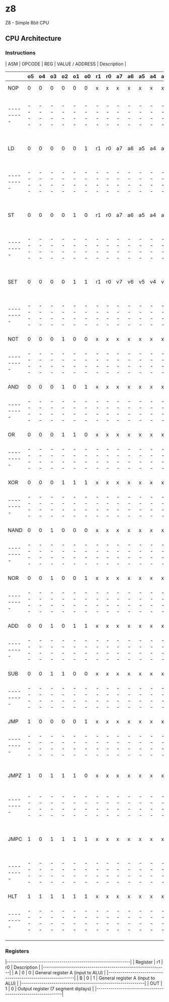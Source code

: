 # z8
Z8 - Simple 8bit CPU

## CPU Architecture

### Instructions

|   ASM   |           OPCODE            |   REG   |           VALUE / ADDRESS             | Description                       |

|         | o5 | o4 | o3 | o2 | o1 | o0 | r1 | r0 | a7 | a6 | a5 | a4 | a3 | a2 | a1 | a0 |                                   |
| ------- | -- | -- | -- | -- | -- | -- | -- | -- | -- | -- | -- | -- | -- | -- | -- | -- | --------------------------------- |
| NOP     |  0 |  0 |  0 |  0 |  0 |  0 |  x |  x |  x |  x |  x |  x |  x |  x |  x |  x | No operation                      |
|---------|----|----|----|----|----|----|----|----|----|----|----|----|----|----|----|----|-----------------------------------|
| LD      |  0 |  0 |  0 |  0 |  0 |  1 | r1 | r0 | a7 | a6 | a5 | a4 | a3 | a2 | a1 | a0 | Load from RAM into register       |
|---------|----|----|----|----|----|----|----|----|----|----|----|----|----|----|----|----|-----------------------------------|
| ST      |  0 |  0 |  0 |  0 |  1 |  0 | r1 | r0 | a7 | a6 | a5 | a4 | a3 | a2 | a1 | a0 | Load from register into RAM       |
|---------|----|----|----|----|----|----|----|----|----|----|----|----|----|----|----|----|-----------------------------------|
| SET     |  0 |  0 |  0 |  0 |  1 |  1 | r1 | r0 | v7 | v6 | v5 | v4 | v3 | v2 | v1 | v0 | Load constant into register       |
|---------|----|----|----|----|----|----|----|----|----|----|----|----|----|----|----|----|-----------------------------------|
| NOT     |  0 |  0 |  0 |  1 |  0 |  0 |  x |  x |  x |  x |  x |  x |  x |  x |  x |  x | Not A                             |
|---------|----|----|----|----|----|----|----|----|----|----|----|----|----|----|----|----|-----------------------------------|
| AND     |  0 |  0 |  0 |  1 |  0 |  1 |  x |  x |  x |  x |  x |  x |  x |  x |  x |  x | A and B                           |
|---------|----|----|----|----|----|----|----|----|----|----|----|----|----|----|----|----|-----------------------------------|
| OR      |  0 |  0 | 0  |  1 |  1 |  0 |  x |  x |  x |  x |  x |  x |  x |  x |  x |  x | A or B                            |
|---------|----|----|----|----|----|----|----|----|----|----|----|----|----|----|----|----|-----------------------------------|
| XOR     |  0 |  0 | 0  |  1 |  1 |  1 |  x |  x |  x |  x |  x |  x |  x |  x |  x |  x | A xor B                           |
|---------|----|----|----|----|----|----|----|----|----|----|----|----|----|----|----|----|-----------------------------------|
| NAND    |  0 |  0 | 1  |  0 |  0 |  0 |  x |  x |  x |  x |  x |  x |  x |  x |  x |  x | A nand B                          |
|---------|----|----|----|----|----|----|----|----|----|----|----|----|----|----|----|----|-----------------------------------|
| NOR     |  0 |  0 | 1  |  0 |  0 |  1 |  x |  x |  x |  x |  x |  x |  x |  x |  x |  x | A nor B                           |
|---------|----|----|----|----|----|----|----|----|----|----|----|----|----|----|----|----|-----------------------------------|
| ADD     |  0 |  0 | 1  |  0 |  1 |  1 |  x |  x |  x |  x |  x |  x |  x |  x |  x |  x | A add B                           |
|---------|----|----|----|----|----|----|----|----|----|----|----|----|----|----|----|----|-----------------------------------|
| SUB     |  0 |  0 | 1  |  1 |  0 |  0 |  x |  x |  x |  x |  x |  x |  x |  x |  x |  x | A sub B                           |
|---------|----|----|----|----|----|----|----|----|----|----|----|----|----|----|----|----|-----------------------------------|
| JMP     |  1 |  0 | 0  |  0 |  0 |  1 |  x |  x |  x |  x |  x |  x |  x |  x |  x |  x | Jump                              |
|---------|----|----|----|----|----|----|----|----|----|----|----|----|----|----|----|----|-----------------------------------|
| JMPZ    |  1 |  0 | 1  |  1 |  1 |  0 |  x |  x |  x |  x |  x |  x |  x |  x |  x |  x | Jump if zero flag is set          |
|---------|----|----|----|----|----|----|----|----|----|----|----|----|----|----|----|----|-----------------------------------|
| JMPC    |  1 |  0 | 1  |  1 |  1 |  1 |  x |  x |  x |  x |  x |  x |  x |  x |  x |  x | Jump if carry flag is set         |
|---------|----|----|----|----|----|----|----|----|----|----|----|----|----|----|----|----|-----------------------------------|
| HLT     |  1 |  1 | 1  |  1 |  1 |  1 |  x |  x |  x |  x |  x |  x |  x |  x |  x |  x | Halt                              |
|---------|----|----|----|----|----|----|----|----|----|----|----|----|----|----|----|----|-----------------------------------|



### Registers

|-------------------------------------------------------------|
| Register  | r1 | r0 | Description                           |
|-------------------------------------------------------------|
| A         |  0 |  0 | General register A (input to ALU)     |
|-------------------------------------------------------------|
| B         |  0 |  1 | General register A (input to ALU)     |
|-------------------------------------------------------------|
| OUT       |  1 |  0 | Output register (7 segment diplays)   |
|-------------------------------------------------------------|
